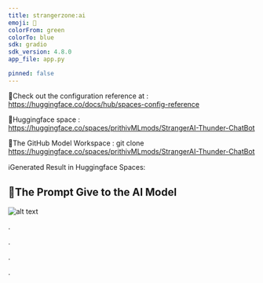 ```yaml
---
title: strangerzone:ai
emoji: 🐙
colorFrom: green
colorTo: blue
sdk: gradio
sdk_version: 4.8.0
app_file: app.py

pinned: false
---
```



🚀Check out the configuration reference at : https://huggingface.co/docs/hub/spaces-config-reference

🚀Huggingface space : https://huggingface.co/spaces/prithivMLmods/StrangerAI-Thunder-ChatBot

🚀The GitHub Model Workspace : git clone https://huggingface.co/spaces/prithivMLmods/StrangerAI-Thunder-ChatBot


ℹ️Generated Result in Huggingface Spaces:

## 🔮The Prompt Give to the AI Model 

![alt text](assets/sc1.png)


.

.

.

.


